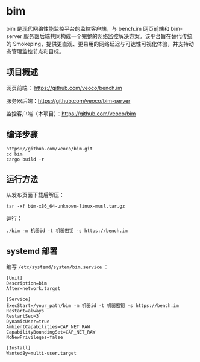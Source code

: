 # bim

bim 是现代网络性能监控平台的监控客户端，与 bench.im 网页前端和 bim-server 服务器后端共同构成一个完整的网络监控解决方案。该平台旨在替代传统的 Smokeping，提供更直观、更易用的网络延迟与可达性可视化体验，并支持动态管理监控节点和目标。

## 项目概述

网页前端： https://github.com/veoco/bench.im

服务器后端：https://github.com/veoco/bim-server

监控客户端（本项目）：https://github.com/veoco/bim

## 编译步骤

```
https://github.com/veoco/bim.git
cd bim
cargo build -r
```

## 运行方法

从发布页面下载后解压：

```
tar -xf bim-x86_64-unknown-linux-musl.tar.gz
```

运行：

```
./bim -m 机器id -t 机器密钥 -s https://bench.im
```

## systemd 部署

编写 `/etc/systemd/system/bim.service` ：

```
[Unit]
Description=bim
After=network.target

[Service]
ExecStart=/your_path/bim -m 机器id -t 机器密钥 -s https://bench.im
Restart=always
RestartSec=3
DynamicUser=true
AmbientCapabilities=CAP_NET_RAW
CapabilityBoundingSet=CAP_NET_RAW
NoNewPrivileges=false

[Install]
WantedBy=multi-user.target
```
